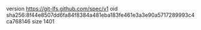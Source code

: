 version https://git-lfs.github.com/spec/v1
oid sha256:8f44e8507dd6fa84f8384a481eba183fe461e3a3e90a5717289993c4ca768146
size 1401
